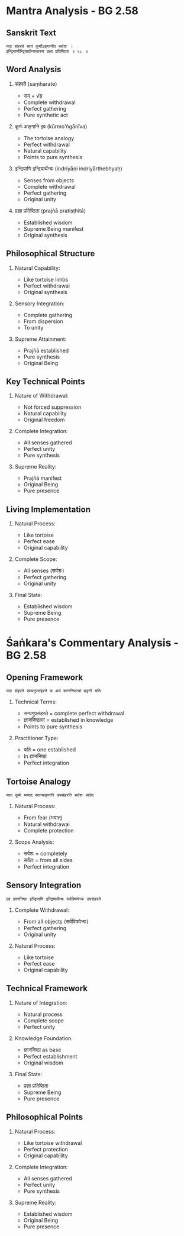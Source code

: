# Mantra Analysis - BG 2.58

## Sanskrit Text
```sanskrit
यदा संहरते चायं कूर्मोऽङ्गानीव सर्वशः ।
इन्द्रियाणीन्द्रियार्थेभ्यस्तस्य प्रज्ञा प्रतिष्ठिता ॥ ५८ ॥
```

## Word Analysis

1. संहरते (saṃharate)
   - सम् + √हृ
   - Complete withdrawal
   - Perfect gathering
   - Pure synthetic act

2. कूर्मः अङ्गानि इव (kūrmo'ṅgānīva)
   - The tortoise analogy
   - Perfect withdrawal
   - Natural capability
   - Points to pure synthesis

3. इन्द्रियाणि इन्द्रियार्थेभ्यः (indriyāṇi indriyārthebhyaḥ)
   - Senses from objects
   - Complete withdrawal
   - Perfect gathering
   - Original unity

4. प्रज्ञा प्रतिष्ठिता (prajñā pratiṣṭhitā)
   - Established wisdom
   - Supreme Being manifest
   - Original synthesis

## Philosophical Structure

1. Natural Capability:
   - Like tortoise limbs
   - Perfect withdrawal
   - Original synthesis

2. Sensory Integration:
   - Complete gathering
   - From dispersion
   - To unity

3. Supreme Attainment:
   - Prajñā established
   - Pure synthesis
   - Original Being

## Key Technical Points

1. Nature of Withdrawal:
   - Not forced suppression
   - Natural capability
   - Original freedom

2. Complete Integration:
   - All senses gathered
   - Perfect unity
   - Pure synthesis

3. Supreme Reality:
   - Prajñā manifest
   - Original Being
   - Pure presence

## Living Implementation

1. Natural Process:
   - Like tortoise
   - Perfect ease
   - Original capability

2. Complete Scope:
   - All senses (सर्वशः)
   - Perfect gathering
   - Original unity

3. Final State:
   - Established wisdom
   - Supreme Being
   - Pure presence

# Śaṅkara's Commentary Analysis - BG 2.58

## Opening Framework
```sanskrit
यदा संहरते सम्यगुपसंहरते च अयं ज्ञाननिष्ठायां प्रवृत्तो यतिः
```
1. Technical Terms:
   - सम्यगुपसंहरते = complete perfect withdrawal
   - ज्ञाननिष्ठायां = established in knowledge
   - Points to pure synthesis

2. Practitioner Type:
   - यति = one established
   - In ज्ञाननिष्ठा
   - Perfect integration

## Tortoise Analogy
```sanskrit
यथा कूर्मः भयात् स्वान्यङ्गानि उपसंहरति सर्वशः सर्वतः
```
1. Natural Process:
   - From fear (भयात्)
   - Natural withdrawal
   - Complete protection

2. Scope Analysis:
   - सर्वशः = completely
   - सर्वतः = from all sides
   - Perfect integration

## Sensory Integration
```sanskrit
एवं ज्ञाननिष्ठः इन्द्रियाणि इन्द्रियार्थेभ्यः सर्वविषयेभ्यः उपसंहरते
```
1. Complete Withdrawal:
   - From all objects (सर्वविषयेभ्यः)
   - Perfect gathering
   - Original unity

2. Natural Process:
   - Like tortoise
   - Perfect ease
   - Original capability

## Technical Framework

1. Nature of Integration:
   - Natural process
   - Complete scope
   - Perfect unity

2. Knowledge Foundation:
   - ज्ञाननिष्ठा as base
   - Perfect establishment
   - Original wisdom

3. Final State:
   - प्रज्ञा प्रतिष्ठिता
   - Supreme Being
   - Pure presence

## Philosophical Points

1. Natural Process:
   - Like tortoise withdrawal
   - Perfect protection
   - Original capability

2. Complete Integration:
   - All senses gathered
   - Perfect unity
   - Pure synthesis

3. Supreme Reality:
   - Established wisdom
   - Original Being
   - Pure presence


